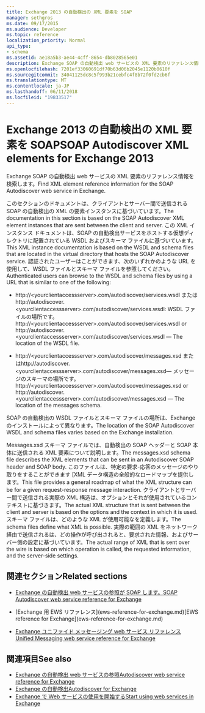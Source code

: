 ```yaml
---
title: Exchange 2013 の自動検出の XML 要素を SOAP
manager: sethgros
ms.date: 09/17/2015
ms.audience: Developer
ms.topic: reference
localization_priority: Normal
api_type:
- schema
ms.assetid: ae18a5b3-ae44-4cff-8654-db8028565e01
description: Exchange SOAP の自動検出 web サービスの XML 要素のリファレンス情報を検索します。
ms.openlocfilehash: 7201ef33060691df70b63d06b2045e1120b0610f
ms.sourcegitcommit: 34041125dc8c5f993b21cebfc4f8b72f0fd2cb6f
ms.translationtype: MT
ms.contentlocale: ja-JP
ms.lasthandoff: 06/11/2018
ms.locfileid: "19833517"
---
```

# <a name="soap-autodiscover-xml-elements-for-exchange-2013"></a><span data-ttu-id="71e0a-103">Exchange 2013 の自動検出の XML 要素を SOAP</span><span class="sxs-lookup"><span data-stu-id="71e0a-103">SOAP Autodiscover XML elements for Exchange 2013</span></span>

<span data-ttu-id="71e0a-104">Exchange SOAP の自動検出 web サービスの XML 要素のリファレンス情報を検索します。</span><span class="sxs-lookup"><span data-stu-id="71e0a-104">Find XML element reference information for the SOAP Autodiscover web service in Exchange.</span></span>
  
<span data-ttu-id="71e0a-105">このセクションのドキュメントは、クライアントとサーバー間で送信される SOAP の自動検出の XML の要素インスタンスに基づいています。</span><span class="sxs-lookup"><span data-stu-id="71e0a-105">The documentation in this section is based on the SOAP Autodiscover XML element instances that are sent between the client and server.</span></span> <span data-ttu-id="71e0a-106">この XML インスタンス ドキュメントは、SOAP の自動検出サービスをホストする仮想ディレクトリに配置されている WSDL およびスキーマ ファイルに基づいています。</span><span class="sxs-lookup"><span data-stu-id="71e0a-106">This XML instance documentation is based on the WSDL and schema files that are located in the virtual directory that hosts the SOAP Autodiscover service.</span></span> <span data-ttu-id="71e0a-107">認証されたユーザーはことができます、次のいずれかのような URL を使用して、WSDL ファイルとスキーマ ファイルを参照してください。</span><span class="sxs-lookup"><span data-stu-id="71e0a-107">Authenticated users can browse to the WSDL and schema files by using a URL that is similar to one of the following:</span></span>
  
- <span data-ttu-id="71e0a-108">http://\<yourclientaccessserver\>.com/autodiscover/services.wsdl またはhttp://autodiscover.\<yourclientaccessserver\>.com/autodiscover/services.wsdl: WSDL ファイルの場所です。</span><span class="sxs-lookup"><span data-stu-id="71e0a-108">http://\<yourclientaccessserver\>.com/autodiscover/services.wsdl or http://autodiscover.\<yourclientaccessserver\>.com/autodiscover/services.wsdl — The location of the WSDL file.</span></span>
    
- <span data-ttu-id="71e0a-109">http://\<yourclientaccessserver\>.com/autodiscover/messages.xsd またはhttp://autodiscover.\<yourclientaccessserver\>.com/autodiscover/messages.xsd— メッセージのスキーマの場所です。</span><span class="sxs-lookup"><span data-stu-id="71e0a-109">http://\<yourclientaccessserver\>.com/autodiscover/messages.xsd or http://autodiscover.\<yourclientaccessserver\>.com/autodiscover/messages.xsd — The location of the messages schema.</span></span>
    
<span data-ttu-id="71e0a-110">SOAP の自動検出の WSDL ファイルとスキーマ ファイルの場所は、Exchange のインストールによって異なります。</span><span class="sxs-lookup"><span data-stu-id="71e0a-110">The location of the SOAP Autodiscover WSDL and schema files varies based on the Exchange installation.</span></span>
  
<span data-ttu-id="71e0a-111">Messages.xsd スキーマ ファイルでは、自動検出の SOAP ヘッダーと SOAP 本体に送信される XML 要素について説明します。</span><span class="sxs-lookup"><span data-stu-id="71e0a-111">The messages.xsd schema file describes the XML elements that can be sent in an Autodiscover SOAP header and SOAP body.</span></span> <span data-ttu-id="71e0a-112">このファイルは、特定の要求-応答のメッセージのやり取りをすることができます [XML データ構造の全般的なロードマップを提供します。</span><span class="sxs-lookup"><span data-stu-id="71e0a-112">This file provides a general roadmap of what the XML structure can be for a given request-response message interaction.</span></span> <span data-ttu-id="71e0a-113">クライアントとサーバー間で送信される実際の XML 構造は、オプションとそれが使用されているコンテキストに基づきます。</span><span class="sxs-lookup"><span data-stu-id="71e0a-113">The actual XML structure that is sent between the client and server is based on the options and the context in which it is used.</span></span> <span data-ttu-id="71e0a-114">スキーマ ファイルは、どのような XML が使用可能なを定義します。</span><span class="sxs-lookup"><span data-stu-id="71e0a-114">The schema files define what XML is possible.</span></span> <span data-ttu-id="71e0a-115">実際の範囲の XML をネットワーク経由で送信されるは、どの操作が呼び出されると、要求された情報、およびサーバー側の設定に基づいています。</span><span class="sxs-lookup"><span data-stu-id="71e0a-115">The actual range of XML that is sent over the wire is based on which operation is called, the requested information, and the server-side settings.</span></span> 
  
## <a name="related-sections"></a><span data-ttu-id="71e0a-116">関連セクション</span><span class="sxs-lookup"><span data-stu-id="71e0a-116">Related sections</span></span>
<span data-ttu-id="71e0a-117"><a name="bk_RelatedSections"> </a></span><span class="sxs-lookup"><span data-stu-id="71e0a-117"></span></span>

- [<span data-ttu-id="71e0a-118">Exchange の自動検出 web サービスの参照が SOAP します。</span><span class="sxs-lookup"><span data-stu-id="71e0a-118">SOAP Autodiscover web service reference for Exchange</span></span>](soap-autodiscover-web-service-reference-for-exchange.md)
    
- <span data-ttu-id="71e0a-119">
  [Exchange 用 EWS リファレンス](ews-reference-for-exchange.md)</span><span class="sxs-lookup"><span data-stu-id="71e0a-119">[EWS reference for Exchange](ews-reference-for-exchange.md)</span></span>
    
- [<span data-ttu-id="71e0a-120">Exchange ユニファイド メッセージング web サービス リファレンス</span><span class="sxs-lookup"><span data-stu-id="71e0a-120">Unified Messaging web service reference for Exchange</span></span>](unified-messaging-web-service-reference-for-exchange.md)
    
## <a name="see-also"></a><span data-ttu-id="71e0a-121">関連項目</span><span class="sxs-lookup"><span data-stu-id="71e0a-121">See also</span></span>

- [<span data-ttu-id="71e0a-122">Exchange の自動検出 web サービスの参照</span><span class="sxs-lookup"><span data-stu-id="71e0a-122">Autodiscover web service reference for Exchange</span></span>](autodiscover-web-service-reference-for-exchange.md)
- [<span data-ttu-id="71e0a-123">Exchange の自動検出</span><span class="sxs-lookup"><span data-stu-id="71e0a-123">Autodiscover for Exchange</span></span>](../exchange-web-services/autodiscover-for-exchange.md)
- [<span data-ttu-id="71e0a-124">Exchange で Web サービスの使用を開始する</span><span class="sxs-lookup"><span data-stu-id="71e0a-124">Start using web services in Exchange</span></span>](../exchange-web-services/start-using-web-services-in-exchange.md)
    


